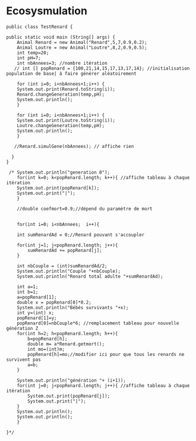 # Ecosysmulation
	public class TestRenard {

	public static void main (String[] args) {
		Animal Renard = new Animal("Renard",5,7,0.9,0.2);
		Animal Loutre = new Animal("Loutre",8,2,0.9,0.5);
		int temp=20;
	    int pH=7;
	    int nbAnnees=3; //nombre itération
	   // int [] popRenard = {100,21,14,15,17,13,17,14}; //initialisation population de base| à faire générer aléatoirement 

		for (int i=0; i<nbAnnees+1;i++) {
		System.out.print(Renard.toString(i));
	    Renard.changeGeneration(temp,pH);
	    System.out.println();
		}

		for (int i=0; i<nbAnnees+1;i++) {
		System.out.print(Loutre.toString(i));
	    Loutre.changeGeneration(temp,pH);
	    System.out.println();
		}

	   //Renard.simulGene(nbAnnees); // affiche rien

	  }
	}

	 /* System.out.println("generation 0");
	    for(int k=0; k<popRenard.length; k++){ //affiche tableau à chaque itération
		System.out.print(popRenard[k]);
		System.out.print("|");
	    } 

	    //double coefmort=0.9;//dépend du paramètre de mort


	    for(int i=0; i<nbAnnees;  i++){

		int sumRenardAd = 0;//Renard pouvant s'accoupler

		for(int j=1; j<popRenard.length; j++){
		    sumRenardAd += popRenard[j];
		}

		int nbCouple = (int)sumRenardAd/2;
		System.out.println("Couple "+nbCouple);
		System.out.println("Renard total adulte "+sumRenardAd);

		int a=1;
		int b=1;
		a=popRenard[1];
		double x = popRenard[0]*0.2;
		System.out.println("Bébés survivants "+x);
		int y=(int) x;
		popRenard[1]=y;
		popRenard[0]=nbCouple*6; //remplacement tableau pour nouvelle génération Z
		for(int h=2; h<popRenard.length; h++){
		    b=popRenard[h];
		    double m= a*Renard.getmort();
		    int mo=(int)m;
		    popRenard[h]=mo;//modifier ici pour que tous les renards ne survivent pas
		    a=b;
		}

		System.out.println("génération "+ (i+1));
		for(int j=0; j<popRenard.length; j++){ //affiche tableau à chaque itération
		    System.out.print(popRenard[j]);
		    System.out.print("|");
		} 
		System.out.println();
		System.out.println();
	    }

	}*/

